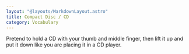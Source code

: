 ```yaml
---
layout: "@layouts/MarkdownLayout.astro"
title: Compact Disc / CD
category: Vocabulary
---
```


Pretend to hold a CD with your thumb and middle finger,
then lift it up and put it down like you are placing it in a CD player.
